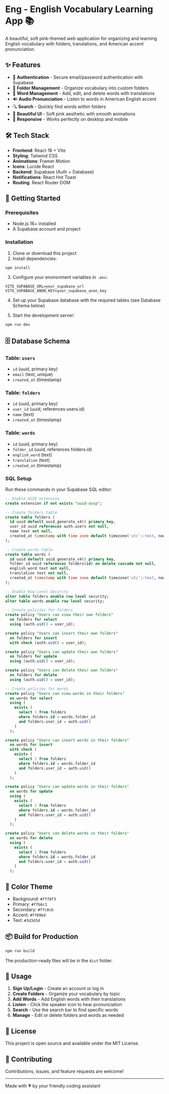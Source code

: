# Eng - English Vocabulary Learning App 📚

A beautiful, soft pink-themed web application for organizing and learning English vocabulary with folders, translations, and American accent pronunciation.

## ✨ Features

- 🔐 **Authentication** - Secure email/password authentication with Supabase
- 📁 **Folder Management** - Organize vocabulary into custom folders
- 📝 **Word Management** - Add, edit, and delete words with translations
- 🔊 **Audio Pronunciation** - Listen to words in American English accent
- 🔍 **Search** - Quickly find words within folders
- 🎨 **Beautiful UI** - Soft pink aesthetic with smooth animations
- 📱 **Responsive** - Works perfectly on desktop and mobile

## 🛠️ Tech Stack

- **Frontend**: React 18 + Vite
- **Styling**: Tailwind CSS
- **Animations**: Framer Motion
- **Icons**: Lucide React
- **Backend**: Supabase (Auth + Database)
- **Notifications**: React Hot Toast
- **Routing**: React Router DOM

## 🚀 Getting Started

### Prerequisites

- Node.js 16+ installed
- A Supabase account and project

### Installation

1. Clone or download this project
2. Install dependencies:

```bash
npm install
```

3. Configure your environment variables in `.env`:

```env
VITE_SUPABASE_URL=your_supabase_url
VITE_SUPABASE_ANON_KEY=your_supabase_anon_key
```

4. Set up your Supabase database with the required tables (see Database Schema below)

5. Start the development server:

```bash
npm run dev
```

## 🗄️ Database Schema

### Table: `users`
- `id` (uuid, primary key)
- `email` (text, unique)
- `created_at` (timestamp)

### Table: `folders`
- `id` (uuid, primary key)
- `user_id` (uuid, references users.id)
- `name` (text)
- `created_at` (timestamp)

### Table: `words`
- `id` (uuid, primary key)
- `folder_id` (uuid, references folders.id)
- `english_word` (text)
- `translation` (text)
- `created_at` (timestamp)

### SQL Setup

Run these commands in your Supabase SQL editor:

```sql
-- Enable UUID extension
create extension if not exists "uuid-ossp";

-- Create folders table
create table folders (
  id uuid default uuid_generate_v4() primary key,
  user_id uuid references auth.users not null,
  name text not null,
  created_at timestamp with time zone default timezone('utc'::text, now()) not null
);

-- Create words table
create table words (
  id uuid default uuid_generate_v4() primary key,
  folder_id uuid references folders(id) on delete cascade not null,
  english_word text not null,
  translation text not null,
  created_at timestamp with time zone default timezone('utc'::text, now()) not null
);

-- Enable Row Level Security
alter table folders enable row level security;
alter table words enable row level security;

-- Create policies for folders
create policy "Users can view their own folders"
  on folders for select
  using (auth.uid() = user_id);

create policy "Users can insert their own folders"
  on folders for insert
  with check (auth.uid() = user_id);

create policy "Users can update their own folders"
  on folders for update
  using (auth.uid() = user_id);

create policy "Users can delete their own folders"
  on folders for delete
  using (auth.uid() = user_id);

-- Create policies for words
create policy "Users can view words in their folders"
  on words for select
  using (
    exists (
      select 1 from folders
      where folders.id = words.folder_id
      and folders.user_id = auth.uid()
    )
  );

create policy "Users can insert words in their folders"
  on words for insert
  with check (
    exists (
      select 1 from folders
      where folders.id = words.folder_id
      and folders.user_id = auth.uid()
    )
  );

create policy "Users can update words in their folders"
  on words for update
  using (
    exists (
      select 1 from folders
      where folders.id = words.folder_id
      and folders.user_id = auth.uid()
    )
  );

create policy "Users can delete words in their folders"
  on words for delete
  using (
    exists (
      select 1 from folders
      where folders.id = words.folder_id
      and folders.user_id = auth.uid()
    )
  );
```

## 🎨 Color Theme

- Background: `#fff0f3`
- Primary: `#ffb6c1`
- Secondary: `#ffc0cb`
- Accent: `#ff69b4`
- Text: `#3d3d3d`

## 📦 Build for Production

```bash
npm run build
```

The production-ready files will be in the `dist` folder.

## 🎯 Usage

1. **Sign Up/Login** - Create an account or log in
2. **Create Folders** - Organize your vocabulary by topic
3. **Add Words** - Add English words with their translations
4. **Listen** - Click the speaker icon to hear pronunciation
5. **Search** - Use the search bar to find specific words
6. **Manage** - Edit or delete folders and words as needed

## 📝 License

This project is open source and available under the MIT License.

## 🤝 Contributing

Contributions, issues, and feature requests are welcome!

---

Made with 💗 by your friendly coding assistant

